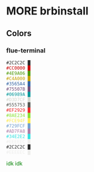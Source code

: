 # MORE brbinstall

## Colors

### flue-terminal
<code style="color:#2C2C2C">#2C2C2C █</code>  
<code style="color:#CC0000">#CC0000 █</code>  
<code style="color:#4E9A06">#4E9A06 █</code>  
<code style="color:#C4A000">#C4A000 █</code>  
<code style="color:#3565A4">#3565A4 █</code>  
<code style="color:#75507B">#75507B █</code>  
<code style="color:#06989A">#06989A █</code>  
<code style="color:#D3D7CF">#D3D7CF █</code>  
<code style="color:#555753">#555753 █</code>  
<code style="color:#EF2929">#EF2929 █</code>  
<code style="color:#8AE234">#8AE234 █</code>  
<code style="color:#FCE94F">#FCE94F █</code>  
<code style="color:#729FCF">#729FCF █</code>  
<code style="color:#AD7FA8">#AD7FA8 █</code>  
<code style="color:#34E2E2">#34E2E2 █</code>  
<code style="color:#EEEEEC">#EEEEEC █</code>  
<code style="color:#2C2C2C">#2C2C2C █</code>  
<code style="color:#EEEEEC">#EEEEEC █</code>  

<span style="color: green"> idk idk </span>
